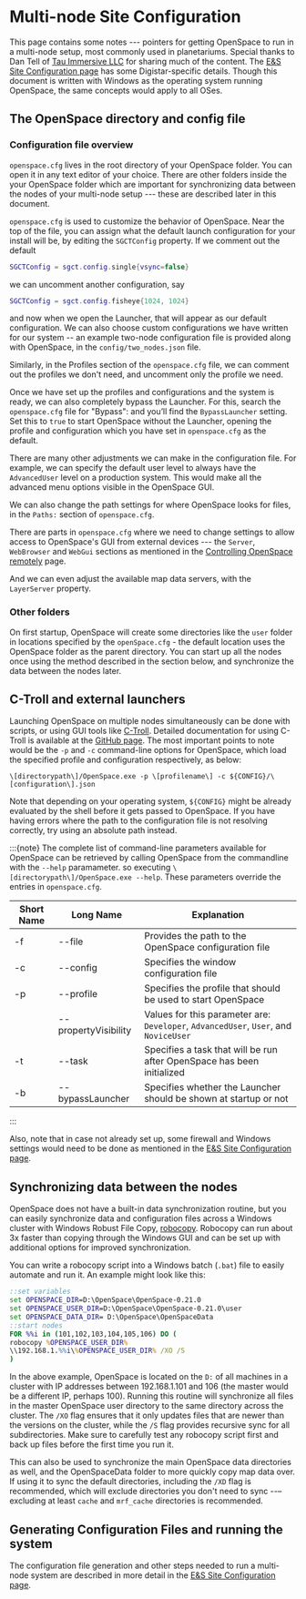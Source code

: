 # Multi-node Site Configuration
This page contains some notes --- pointers for getting OpenSpace to run in a multi-node setup, most commonly used in planetariums. Special thanks to Dan Tell of [Tau Immersive LLC](https://tauimmersive.com/) for sharing much of the content. The [E&S Site Configuration page](cosm) has some Digistar-specific details. Though this document is written with Windows as the operating system running OpenSpace, the same concepts would apply to all OSes.

## The OpenSpace directory and config file
### Configuration file overview
`openspace.cfg` lives in the root directory of your OpenSpace folder. You can open it in any text editor of your choice. There are other folders inside the your OpenSpace folder which are important for synchronizing data between the nodes of your multi-node setup --- these are described later in this document.

`openspace.cfg` is used to customize the behavior of OpenSpace. Near the top of the file, you can assign what the default launch configuration for your install will be, by editing the `SGCTConfig` property. If we comment out the default

```lua
SGCTConfig = sgct.config.single{vsync=false}
```

we can uncomment another configuration, say

```lua
SGCTConfig = sgct.config.fisheye{1024, 1024}
```

and now when we open the Launcher, that will appear as our default configuration. We can also choose custom configurations we have written for our system -- an example two-node configuration file is provided along with OpenSpace, in the `config/two_nodes.json` file.

Similarly, in the Profiles section of the `openspace.cfg` file, we can comment out the profiles we don't need, and uncomment only the profile we need.

Once we have set up the profiles and configurations and the system is ready, we can also completely bypass the Launcher. For this, search the `openspace.cfg` file for "Bypass": and you’ll find the `BypassLauncher` setting. Set this to `true` to start OpenSpace without the Launcher, opening the profile and configuration which you have set in `openspace.cfg` as the default.

There are many other adjustments we can make in the configuration file. For example, we can specify the default user level to always have the `AdvancedUser` level on a production system. This would make all the advanced menu options visible in the OpenSpace GUI.

We can also change the path settings for where OpenSpace looks for files, in the `Paths:` section of `openspace.cfg`.

There are parts in `openspace.cfg` where we need to change settings to allow access to OpenSpace's GUI from external devices --- the `Server`, `WebBrowser` and `WebGui` sections as mentioned in the [Controlling OpenSpace remotely](remote-control) page.

And we can even adjust the available map data servers, with the `LayerServer` property.

### Other folders
On first startup, OpenSpace will create some directories like the `user` folder in locations specified by the `openSpace.cfg` - the default location uses the OpenSpace folder as the parent directory. You can start up all the nodes once using the method described in the section below, and synchronize the data between the nodes later.

## C-Troll and external launchers
Launching OpenSpace on multiple nodes simultaneously can be done with scripts, or using GUI tools like [C-Troll](https://github.com/c-toolbox/C-Troll). Detailed documentation for using C-Troll is available at the [GitHub page](https://github.com/c-toolbox/C-Troll). The most important points to note would be the `-p` and `-c` command-line options for OpenSpace, which load the specified profile and configuration respectively, as below:

`\[directorypath\]/OpenSpace.exe -p \[profilename\] -c ${CONFIG}/\[configuration\].json`

Note that depending on your operating system, `${CONFIG}` might be already evaluated by the shell before it gets passed to OpenSpace. If you have having errors where the path to the configuration file is not resolving correctly, try using an absolute path instead.

:::{note}
The complete list of command-line parameters available for OpenSpace can be retrieved by calling OpenSpace from the commandline with the `--help` paramameter. so executing `\[directorypath\]/OpenSpace.exe --help`. These parameters override the entries in `openspace.cfg`.

| Short Name | Long Name            | Explanation    |
| -----------|--------------------- | -------------- |
| -f         | --file               | Provides the path to the OpenSpace configuration file |
| -c         | --config             | Specifies the window configuration file |
| -p         |--profile             | Specifies the profile that should be used to start OpenSpace |
|            | --propertyVisibility | Values for this parameter are: `Developer`, `AdvancedUser`, `User`, and `NoviceUser` |
| -t         |--task                | Specifies a task that will be run after OpenSpace has been initialized |
| -b         |--bypassLauncher      | Specifies whether the Launcher should be shown at startup or not |
:::

Also, note that in case not already set up, some firewall and Windows settings would need to be done as mentioned in the [E&S Site Configuration page](cosm).

## Synchronizing data between the nodes
OpenSpace does not have a built-in data synchronization routine, but you can easily synchronize data and configuration files across a Windows cluster with Windows Robust File Copy, [robocopy](https://learn.microsoft.com/en-us/windows-server/administration/windows-commands/robocopy). Robocopy can run about 3x faster than copying through the Windows GUI and can be set up with additional options for improved synchronization.

You can write a robocopy script into a Windows batch (`.bat`) file to easily automate and run it. An example might look like this:

```bat
::set variables
set OPENSPACE_DIR=D:\OpenSpace\OpenSpace-0.21.0
set OPENSPACE_USER_DIR=D:\OpenSpace\OpenSpace-0.21.0\user
set OPENSPACE_DATA_DIR= D:\OpenSpace\OpenSpaceData
::start nodes
FOR %%i in (101,102,103,104,105,106) DO (
robocopy %OPENSPACE_USER_DIR%
\\192.168.1.%%i\%OPENSPACE_USER_DIR% /XO /S
)
```

In the above example, OpenSpace is located on the `D:` of all machines in a cluster with IP addresses between 192.168.1.101 and 106 (the master would be a different IP, perhaps 100). Running this routine will synchronize all files in the master OpenSpace user directory to the same directory across the cluster. The `/XO` flag ensures that it only updates files that are newer than the versions on the cluster, while the `/S` flag provides recursive sync for all subdirectories. Make sure to carefully test any robocopy script first and back up files before the first time you run it.

This can also be used to synchronize the main OpenSpace data directories as well, and the OpenSpaceData folder to more quickly copy map data over. If using it to sync the default directories, including the `/XD` flag is recommended, which will exclude directories you don't need to sync --– excluding at least `cache` and `mrf_cache` directories is recommended.

## Generating Configuration Files and running the system
The configuration file generation and other steps needed to run a multi-node system are described in more detail in the [E&S Site Configuration page](cosm).
